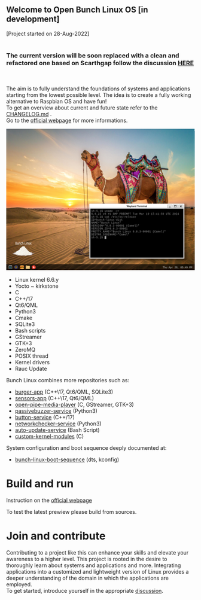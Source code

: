 ## Welcome to Open Bunch Linux OS [in development]
[Project started on 28-Aug-2022]<br><br>
### The current version will be soon replaced with a clean and refactored one based on Scarthgap follow the discussion [HERE](https://github.com/waelkarman/bunch-linux-manifests/issues/36)
<br><br>
The aim is to fully understand the foundations of systems and applications starting from the lowest possible level. The idea is to create a fully working alternative to Raspbian OS and have fun! <br>
To get an overview about current and future state refer to the [CHANGELOG.md](https://github.com/waelkarman/bunch-linux-manifests/blob/main/CHANGELOG.md) .
<br>
Go to the [official webpage](https://waelkarman.github.io/bunch-linux-manifests/) for more informations.

<img src="docs/miscellaneous/camel-desk.png">

- Linux kernel 6.6.y
- Yocto ~ kirkstone
- C
- C++/17
- Qt6/QML
- Python3
- Cmake
- SQLite3
- Bash scripts
- GStreamer
- GTK+3
- ZeroMQ
- POSIX thread
- Kernel drivers
- Rauc Update

Bunch Linux combines more repositories such as:<br>

- [burger-app](https://github.com/waelkarman/burger-shop) (C++\17, Qt6/QML, SQLite3)
- [sensors-app](https://github.com/waelkarman/sensors-app) (C++\17, Qt6/QML)
- [open-pipe-media-player](https://github.com/waelkarman/open-pipe-media-player) (C, GStreamer, GTK+3) 
- [passivebuzzer-service](https://github.com/waelkarman/passivebuzzer-service) (Python3)
- [button-service](https://github.com/waelkarman/button-service) (C++/17)
- [networkchecker-service](https://github.com/waelkarman/networkchecker-service) (Python3)
- [auto-update-service](https://github.com/waelkarman/bunch-linux-manifests/blob/main/meta-bunch-linux%2Frecipes-core%2Fbunch-update%2Fbunch-update%2Fbunch-update.sh) (Bash Script)
- [custom-kernel-modules](https://github.com/waelkarman/kernel-modules) (C)

System configuration and boot sequence deeply documented at:<br>

- [bunch-linux-boot-sequence](https://github.com/waelkarman/bunch-linux-boot-sequence) (dts, kconfig)

# Build and run
Instruction on the [official webpage](https://waelkarman.github.io/bunch-linux-manifests/)

To test the latest prewiew please build from sources.<br>

# Join and contribute
Contributing to a project like this can enhance your skills and elevate your awareness to a higher level. This project is rooted in the desire to thoroughly learn about systems and applications and more. Integrating applications into a customized and lightweight version of Linux provides a deeper understanding of the domain in which the applications are employed.<br>
To get started, introduce yourself in the appropriate [discussion](https://github.com/waelkarman/bunch-linux-manifests/discussions/1).

